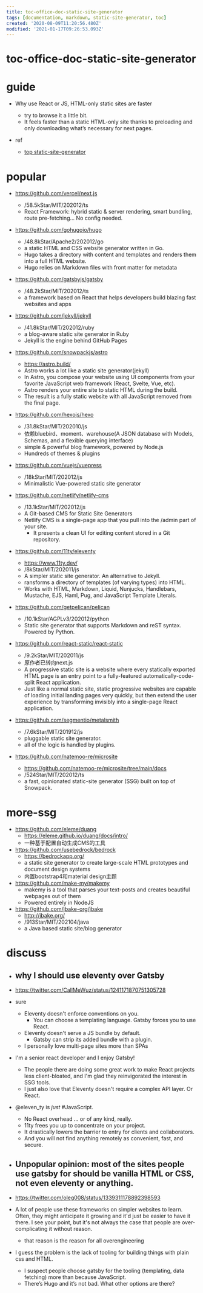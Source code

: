 ```yaml
---
title: toc-office-doc-static-site-generator
tags: [documentation, markdown, static-site-generator, toc]
created: '2020-08-09T11:20:56.480Z'
modified: '2021-01-17T09:26:53.093Z'
---
```


# toc-office-doc-static-site-generator

# guide

- Why use React or JS, HTML-only static sites are faster
  - try to browse it a little bit. 
  - It feels faster than a static HTML-only site thanks to preloading and only downloading what’s necessary for next pages.

- ref
  - [top static-site-generator](https://github.com/topics/static-site-generator)

# popular

- https://github.com/vercel/next.js
  - /58.5kStar/MIT/202012/ts
  - React Framework: hybrid static & server rendering, smart bundling, route pre-fetching... No config needed.
- https://github.com/gohugoio/hugo
  - /48.8kStar/Apache2/202012/go
  - a static HTML and CSS website generator written in Go. 
  - Hugo takes a directory with content and templates and renders them into a full HTML website.
  - Hugo relies on Markdown files with front matter for metadata
- https://github.com/gatsbyjs/gatsby
  - /48.2kStar/MIT/202012/ts
  - a framework based on React that helps developers build blazing fast websites and apps
- https://github.com/jekyll/jekyll
  - /41.8kStar/MIT/202012/ruby
  - a blog-aware static site generator in Ruby
  - Jekyll is the engine behind GitHub Pages


- https://github.com/snowpackjs/astro
  - https://astro.build/
  - Astro works a lot like a static site generator(jekyll)
  - In Astro, you compose your website using UI components from your favorite JavaScript web framework (React, Svelte, Vue, etc). 
  - Astro renders your entire site to static HTML during the build. 
  - The result is a fully static website with all JavaScript removed from the final page.

- https://github.com/hexojs/hexo
  - /31.8kStar/MIT/202010/js
  - 依赖bluebird、moment、warehouse(A JSON database with Models, Schemas, and a flexible querying interface)
  - simple & powerful blog framework, powered by Node.js
  - Hundreds of themes & plugins
- https://github.com/vuejs/vuepress
  - /18kStar/MIT/202012/js
  - Minimalistic Vue-powered static site generator
- https://github.com/netlify/netlify-cms
  - /13.1kStar/MIT/202012/js
  - A Git-based CMS for Static Site Generators
  - Netlify CMS is a single-page app that you pull into the /admin part of your site.
    - It presents a clean UI for editing content stored in a Git repository.
- https://github.com/11ty/eleventy
  - https://www.11ty.dev/
  - /8kStar/MIT/202011/js
  - A simpler static site generator. An alternative to Jekyll.
  - ransforms a directory of templates (of varying types) into HTML.
  - Works with HTML, Markdown, Liquid, Nunjucks, Handlebars, Mustache, EJS, Haml, Pug, and JavaScript Template Literals.
- https://github.com/getpelican/pelican
  - /10.1kStar/AGPLv3/202012/python
  - Static site generator that supports Markdown and reST syntax. Powered by Python.
- https://github.com/react-static/react-static
  - /9.2kStar/MIT/202011/js
  - 原作者已转向next.js
  - A progressive static site is a website where every statically exported HTML page is an entry point to a fully-featured automatically-code-split React application.
  - Just like a normal static site, static progressive websites are capable of loading initial landing pages very quickly, but then extend the user experience by transforming invisibly into a single-page React application.
- https://github.com/segmentio/metalsmith
  - /7.6kStar/MIT/201912/js
  - pluggable static site generator.
  - all of the logic is handled by plugins. 
- https://github.com/natemoo-re/microsite
  - https://github.com/natemoo-re/microsite/tree/main/docs
  - /524Star/MIT/202012/ts
  - a fast, opinionated static-site generator (SSG) built on top of Snowpack.

# more-ssg

- https://github.com/eleme/duang
  - https://eleme.github.io/duang/docs/intro/
  - 一种基于配置自动生成CMS的工具
- https://github.com/usebedrock/bedrock
  - https://bedrockapp.org/
  - a static site generator to create large-scale HTML prototypes and document design systems
  - 内置bootstrap4和material design主题
- https://github.com/make-my/makemy
  - makemy is a tool that parses your text-posts and creates beautiful webpages out of them 
  - Powered entirely in NodeJS 
- https://github.com/jbake-org/jbake
  - http://jbake.org/
  - /913Star/MIT/202104/java
  - a Java based static site/blog generator

# discuss

- ## why I should use eleventy over Gatsby
- https://twitter.com/CallMeWuz/status/1241171870751305728
- sure
  - Eleventy doesn't enforce conventions on you. 
    - You can choose a templating language. Gatsby forces you to use React. 
  - Eleventy doesn't serve a JS bundle by default. 
    - Gatsby can strip its added bundle with a plugin.
  - I personally love multi-page sites more than SPAs
- I'm a senior react developer and I enjoy Gatsby! 
  - The people there are doing some great work to make React projects less client-bloated, and I'm glad they reinvigorated the interest in SSG tools. 
  - I just also love that Eleventy doesn't require a complex API layer. Or React.
- @eleven_ty is _just_ #JavaScript. 
  - No React overhead ... or of any kind, really. 
  - 11ty frees you up to concentrate on your project. 
  - It drastically lowers the barrier to entry for clients and collaborators. 
  - And you will not find anything remotely as convenient, fast, and secure.

- ## Unpopular opinion: most of the sites people use gatsby for should be vanilla HTML or CSS, not even eleventy or anything.
- https://twitter.com/oleg008/status/1339311178892398593
- A lot of people use these frameworks on simpler websites to learn. Often, they might anticipate it growing and it'd just be easier to have it there. I see your point, but it's not always the case that people are over-complicating it without reason.
  - that reason is the reason for all overengineering
- I guess the problem is the lack of tooling for building things with plain css and HTML. 
  - I suspect people choose gatsby for the tooling (templating, data fetching) more than because JavaScript. 
  - There’s Hugo and it’s not bad. What other options are there?
